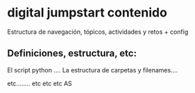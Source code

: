 # digital jumpstart contenido
Estructura de navegación, tópicos, actividades y retos + config

## Definiciones, estructura, etc:
El script python ....
La estructura de carpetas y filenames.... 

etc........
etc
etc
etc
AS

